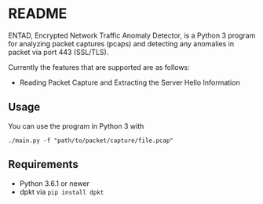 README
======

ENTAD, Encrypted Network Traffic Anomaly Detector, is a Python 3 program for analyzing packet captures (pcaps) and
detecting any anomalies in packet via port 443 (SSL/TLS).

Currently the features that are supported are as follows:
* Reading Packet Capture and Extracting the Server Hello Information

Usage
-----
You can use the program in Python 3 with

    ./main.py -f "path/to/packet/capture/file.pcap"

Requirements
------------
* Python 3.6.1 or newer
* dpkt via `pip install dpkt`
